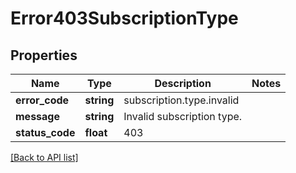 # Error403SubscriptionType

## Properties

Name | Type | Description | Notes
------------ | ------------- | ------------- | -------------
**error_code** | **string** | subscription.type.invalid |
**message** | **string** | Invalid subscription type. |
**status_code** | **float** | 403 |

[[Back to API list]](../../README.md#api-endpoints)
